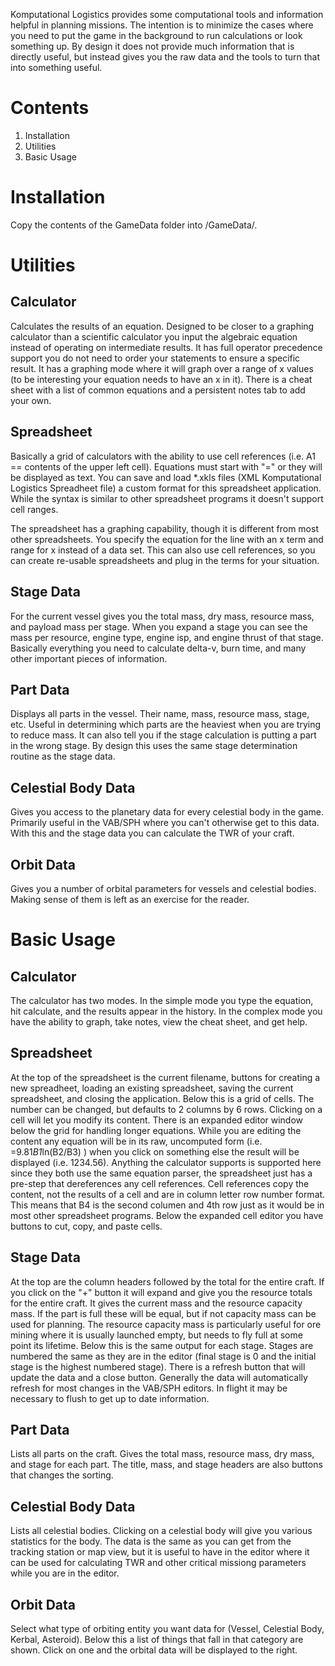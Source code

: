 ﻿Komputational Logistics provides some computational tools and information helpful in planning missions. The intention is to minimize
the cases where you need to put the game in the background to run calculations or look something up. By design it does not provide much
information that is directly useful, but instead gives you the raw data and the tools to turn that into something useful.

# Contents
1. Installation
2. Utilities
3. Basic Usage

# Installation
Copy the contents of the GameData folder into <KSP>/GameData/.

# Utilities
## Calculator
Calculates the results of an equation. Designed to be closer to a graphing calculator than a scientific calculator you input the 
algebraic equation instead of operating on intermediate results. It has full operator precedence support you do not need to order your
statements to ensure a specific result. It has a graphing mode where it will graph over a range of x values (to be interesting your
equation needs to have an x in it). There is a cheat sheet with a list of common equations and a persistent notes tab to add your own.

## Spreadsheet
Basically a grid of calculators with the ability to use cell references (i.e. A1 == contents of the upper left cell). Equations must
start with "=" or they will be displayed as text. You can save and load *.xkls files (XML Komputational Logistics Spreadheet file) a
custom format for this spreadsheet application. While the syntax is similar to other spreadsheet programs it doesn't support cell ranges. 

The spreadsheet has a graphing capability, though it is different from most other spreadsheets. You specify the equation for the line
with an x term and range for x instead of a data set. This can also use cell references, so you can create re-usable spreadsheets and
plug in the terms for your situation.

## Stage Data
For the current vessel gives you the total mass, dry mass, resource mass, and payload mass per stage. When you expand a stage you can
see the mass per resource, engine type, engine isp, and engine thrust of that stage. Basically everything you need to calculate delta-v,
burn time, and many other important pieces of information.

## Part Data
Displays all parts in the vessel. Their name, mass, resource mass, stage, etc. Useful in determining which parts are the heaviest when
you are trying to reduce mass. It can also tell you if the stage calculation is putting a part in the wrong stage. By design this uses
the same stage determination routine as the stage data.

## Celestial Body Data
Gives you access to the planetary data for every celestial body in the game. Primarily useful in the VAB/SPH where you can't otherwise
get to this data. With this and the stage data you can calculate the TWR of your craft.

## Orbit Data
Gives you a number of orbital parameters for vessels and celestial bodies. Making sense of them is left as an exercise for the reader. 

# Basic Usage
## Calculator
The calculator has two modes. In the simple mode you type the equation, hit calculate, and the results appear in the history. In the
complex mode you have the ability to graph, take notes, view the cheat sheet, and get help.

## Spreadsheet
At the top of the spreadsheet is the current filename, buttons for creating a new spreadheet, loading an existing spreadsheet, saving
the current spreadsheet, and closing the application. Below this is a grid of cells. The number can be changed, but defaults
to 2 columns by 6 rows. Clicking on a cell will let you modify its content. There is an expanded editor window below the grid for
handling longer equations. While you are editing the content any equation will be in its raw, uncomputed form (i.e. =9.81*B1*ln(B2/B3) )
when you click on something else the result will be displayed (i.e. 1234.56). Anything the calculator supports is supported here since
they both use the same equation parser, the spreadsheet just has a pre-step that dereferences any cell references. Cell references
copy the content, not the results of a cell and are in column letter row number format. This means that B4 is the second columen and
4th row just as it would be in most other spreadsheet programs. Below the expanded cell editor you have buttons to cut, copy, and paste
cells.

## Stage Data
At the top are the column headers followed by the total for the entire craft. If you click on the "+" button it will expand and give you
the resource totals for the entire craft. It gives the current mass and the resource capacity mass. If the part is full these will be
equal, but if not capacity mass can be used for planning. The resource capacity mass is particularly useful for ore mining where it is
usually launched empty, but needs to fly full at some point its lifetime. Below this is the same output for each stage. Stages are 
numbered the same as they are in the editor (final stage is 0 and the initial stage is the highest numbered stage). There is a refresh
button that will update the data and a close button. Generally the data will automatically refresh for most changes in the VAB/SPH 
editors. In flight it may be necessary to flush to get up to date information.

## Part Data
Lists all parts on the craft. Gives the total mass, resource mass, dry mass, and stage for each part. The title, mass, and stage headers
are also buttons that changes the sorting.

## Celestial Body Data
Lists all celestial bodies. Clicking on a celestial body will give you various statistics for the body. The data is the same as you can
get from the tracking station or map view, but it is useful to have in the editor where it can be used for calculating TWR and other
critical missiong parameters while you are in the editor.

## Orbit Data
Select what type of orbiting entity you want data for (Vessel, Celestial Body, Kerbal, Asteroid). Below this a list of things that fall
in that category are shown. Click on one and the orbital data will be displayed to the right.